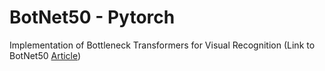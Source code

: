 # BotNet50 - Pytorch

Implementation of Bottleneck Transformers for Visual Recognition (Link to BotNet50 [Article](https://arxiv.org/pdf/2101.11605v1.pdf))
